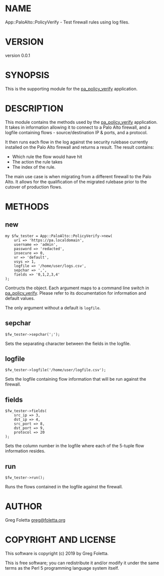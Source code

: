 # NAME

App::PaloAlto::PolicyVerify - Test firewall rules using log files.

# VERSION

version 0.0.1

# SYNOPSIS

This is the supporting module for the [pa\_policy\_verify](https://metacpan.org/pod/pa_policy_verify) application.

# DESCRIPTION

This module contains the methods used by the [pa\_policy\_verify](https://metacpan.org/pod/pa_policy_verify) application.
It takes in information allowing it to connect to a Palo Alto firewall, and a logfile containing
flows - source/destination IP & ports, and a protocol.

It then runs each flow in the log against the security rulebase currently installed on the Palo Alto firewall 
and returns a result. The result contains:

- Which rule the flow would have hit
- The action the rule takes
- The index of the rule.

The main use case is when migrating from a different firewall to the Palo Alto. It allows for the 
qualification of the migrated rulebase prior to the cutover of production flows.

# METHODS

## new

    my $fw_tester = App::PaloAlto::PolicyVerify->new(
        uri => 'https://pa.localdomain',
        username => 'admin',
        password => 'redacted',
        insecure => 0,
        vr => 'default',
        vsys => 1,
        logfile => '/home/user/logs.csv',
        sepchar => ',',
        fields => '0,1,2,3,4'
    );

Contructs the object. Each argument maps to a command line switch in [pa\_policy\_verify](https://metacpan.org/pod/pa_policy_verify). Please refer to its
documentation for information and default values.

The only argument without a default is `logfile`.

## sepchar

    $fw_tester->sepchar(';');

Sets the separating character between the fields in the logfile.

## logfile 

    $fw_tester->logfile('/home/user/logfile.csv');

Sets the logfile containing flow information that will be run against the firewall.

## fields

    $fw_tester->fields(
        src_ip => 3,
        dst_ip => 4,
        src_port => 8,
        dst_port => 9,
        protocol => 20
    );

Sets the column number in the logfile where each of the 5-tuple flow information resides.

## run

    $fw_tester->run();

Runs the flows contained in the logfile against the firewall.

# AUTHOR

Greg Foletta <greg@foletta.org>

# COPYRIGHT AND LICENSE

This software is copyright (c) 2019 by Greg Foletta.

This is free software; you can redistribute it and/or modify it under
the same terms as the Perl 5 programming language system itself.

